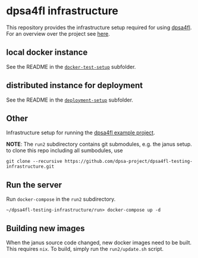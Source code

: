 # dpsa4fl infrastructure

This repository provides the infrastructure setup required for using [dpsa4fl](../dpsa4fl). For an overview over the project see [here](../overview).

## local docker instance

See the README in the [`docker-test-setup`](./docker-test-setup) subfolder.

## distributed instance for deployment

See the README in the [`deployment-setup`](./deployment-setup) subfolder.

## Other


Infrastructure setup for running the [dpsa4fl example project](https://github.com/dpsa-project/dpsa4fl-example-project).

**NOTE**: The `run2` subdirectory contains git submodules, e.g. the janus setup. to clone this repo including all sumbodules, use

```
git clone --recursive https://github.com/dpsa-project/dpsa4fl-testing-infrastructure.git
```

## Run the server
Run `docker-compose` in the `run2` subdirectory.
```fish
~/dpsa4fl-testing-infrastructure/run> docker-compose up -d
```

## Building new images
When the janus source code changed, new docker images need to be built. This requires `nix`. To build, simply run the `run2/update.sh` script.
